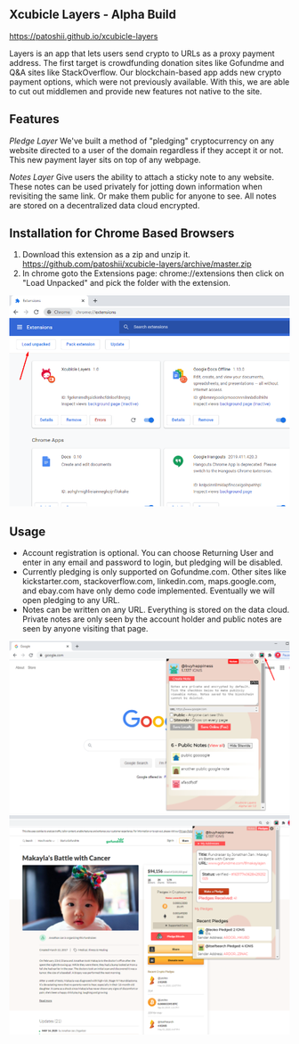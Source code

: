 ## Xcubicle Layers - Alpha Build

https://patoshii.github.io/xcubicle-layers

Layers is an app that lets users send crypto to URLs as a proxy payment address. The first target is crowdfunding donation sites like Gofundme and Q&A sites like StackOverflow. Our blockchain-based app adds new crypto payment options, which were not previously available. With this, we are able to cut out middlemen and provide new features not native to the site.

## Features

*Pledge Layer*
We've built a method of "pledging" cryptocurrency on any website directed to a user of the domain regardless if they accept it or not. This new payment layer sits on top of any webpage.

*Notes Layer*
Give users the ability to attach a sticky note to any website. These notes can be used privately for jotting down information when revisiting the same link. Or make them public for anyone to see. All notes are stored on a decentralized data cloud encrypted.


## Installation for Chrome Based Browsers

1. Download this extension as a zip and unzip it. https://github.com/patoshii/xcubicle-layers/archive/master.zip
2. In chrome goto the Extensions page: chrome://extensions then click on "Load Unpacked" and pick the folder with the extension.

![](./screenshot1.png)

## Usage

- Account registration is optional. You can choose Returning User and enter in any email and password to login, but pledging will be disabled.
- Currently pledging is only supported on Gofundme.com. Other sites like kickstarter.com, stackoverflow.com, linkedin.com, maps.google.com, and ebay.com have only demo code implemented. Eventually we will open pledging to any URL.
- Notes can be written on any URL. Everything is stored on the data cloud. Private notes are only seen by the account holder and public notes are seen by anyone visiting that page.

![](./screenshot2.png)
![](./screenshot3.png)
